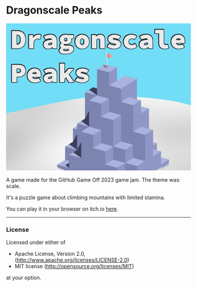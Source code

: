 # Dragonscale Peaks

<p align="center">
  <img width="630" src="./assets/titlecard.png">
</p>

A game made for the GitHub Game Off 2023 game jam. The theme was: scale.

It's a puzzle game about climbing mountains with limited stamina.

You can play it in your browser on itch.io [here](https://louisnivrat.itch.io/dragonscale-peaks).

---

### License

Licensed under either of

 * Apache License, Version 2.0, (http://www.apache.org/licenses/LICENSE-2.0)
 * MIT license (http://opensource.org/licenses/MIT)

at your option.
